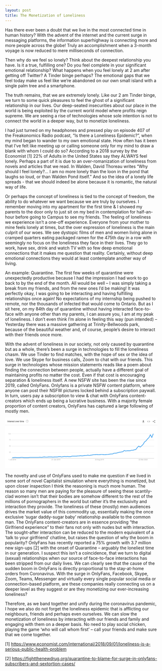 ```yaml
---
layout: post
title: The Monetization of Loneliness 
---
```


Has there ever been a doubt that we live in the most connected time in human history? With the advent of the internet and the current surge in messaging platforms, the information superhighway is connecting more and more people across the globe! Truly an accomplishment when a 3-month voyage is now reduced to mere milliseconds of connection. 

Then why do we feel so lonely? Think about the deepest relationship you have. Is it a true, fulfilling one? Do you feel complete in your significant emotional relationship? What happens when you feel lonely at 2 am after getting off Twitter? A Tinder binge perhaps? The emotional gaps that we feel today make us feel like we’re abandoned on our own small island with a single palm tree and a smartphone.

The truth remains, that we are extremely lonely. Like our 2 am Tinder binge, we turn to some quick pleasures to feel the ghost of a significant relationship in our lives. Our deep-seated insecurities about our place in the world is being exploited by the current world model where profits reign supreme. We are seeing a rise of technologies whose sole intention is not to connect the world in a deeper way, but to monetize loneliness. 

I had just turned on my headphones and pressed play on episode 407 of the Freakonomics Radio podcast, “Is there a Loneliness Epidemic?”, when my mind began to wander to my own emotional state. How often has it been that I’ve felt like meeting up or calling someone only for my mind to draw a blank with whom I could do so? According to a 2018 survey by the Economist [1] 22% of Adults in the United States say they ALWAYS feel lonely. Perhaps a part of it is due to an over-romanization of loneliness from novels and articles that we read. In Walden, David Thoreau writes “Why should I feel lonely?… I am no more lonely than the loon in the pond that laughs so loud, or than Walden Pond itself.” And so the idea of a lonely life spreads - that we should indeed be alone because it is romantic, the natural way of life. 

Or perhaps the concept of loneliness is tied to the concept of freedom, the ability to do whatever we want because we are truly by ourselves. I remember moving into my apartment for the first time & I showed my parents to the door only to just sit on my bed in contemplation for half-an-hour before going to Campus to see my friends. The feeling of loneliness we experience isn’t a one-off experience. Everyone from your mother to mine feels lonely at times, but the over expression of loneliness is the main culprit of our woes. We see dystopic films of men and women living alone in cramped quarters eating packaged ramen for the 475th day in a row with seemingly no focus on the loneliness they face in their lives. They go to work, have sex, drink and watch TV with so few deep emotional connections that it makes me question that reality. Certainly, without deep emotional connections they would at least contemplate another way of living. 

An example: Quarantine. The first few weeks of quarantine were unexpectedly productive because I had the impression I had work to go back to by the end of the month. All would be well – I was simply taking a break from my friends, and from the new ones I’d be making! It was perfectly okay, I was going to be interacting and having fulfilling relationships once again! No expectations of my internship being pushed to remote, nor the thousands of infected that would come to Ontario. But as I sit here, on my 84th day of quarantine without having interacted face-to-face with anyone other than my parents, I can assure you, I am at my peak of loneliness. I don’t even think I’m alone in feeling this way (pun intended) – Yesterday there was a massive gathering at Trinity-Bellwoods park, because of the beautiful weather and, of course, people’s desire to interact with their friends once more. 

With the advent of loneliness in our society, not only caused by quarantine but as a whole, there’s been a surge in technologies to fill the loneliness chasm. We use Tinder to find matches, with the hope of sex or the idea of love. We use Skype for business calls, Zoom to chat with our friends. This surge in technologies whose mission statements reads like a poem about finding the connection between people, actually have a different goal of maintaining profits no matter the cost. Even if that cost is encouraging separation & loneliness itself. A new NSFW site has been the rise since 2019, called OnlyFans. Onlyfans is a private NSFW content platform, where anyone can post their NSFW pictures locked behind a subscription paywall. In turn, users pay a subscription to view & chat with OnlyFans content-creators which ends up being a lucrative business. With a majority female proportion of content creators, OnlyFans has captured a large following of mostly men. 

![](../images/onlyfansovertime.png)

The novelty and use of OnlyFans used to make me question if we lived in some sort of novel Capitalist simulation where everything is monetized, but upon closer inspection I think the reasoning is much more human. The reason so many men are paying for the pleasure of seeing these scantily-clad women isn’t that their bodies are somehow different to the rest of the millions of pornographers in the world but rather it’s the exclusivity and interaction they provide. The loneliness of these (mostly) men audiences drives the market value of this commodity up, essentially making the once exclusive ‘sugar daddy-sugar baby’ relationship available to the common man. The OnlyFans content-creators are in essence providing “the Girlfriend experience” to their fans not only with nudes but with interaction. 
The sought-after interaction can be reduced to the modern equivalent of a ‘talk to your girlfriend’ chatline, but raises the question of why the boom in popularity? OnlyFans has recently reported a 75% growth with 3.7 million new sign-ups [2] with the onset of Quarantine – arguably the loneliest time in our generation. I suspect this isn’t a coincidence, that we turn to digital (sexual) relationships when our source of face-to-face interactions has been stripped from our daily lives. We can clearly see that the cause of the sudden boom in OnlyFans is directly proportional to the stay-at-home orders from Coronavirus. With the surge in OnlyFans, Facebook, Skype, Zoom, Teams, Messenger and virtually every single popular social media or connection-based platform, are these companies really connecting us on a deeper level as they suggest or are they monetizing our ever-increasing loneliness? 

Therefore, as we band together and unify during the coronavirus  pandemic, I hope we also do not forget the loneliness epidemic that is afflicting our neighbours, friends and perhaps even ourselves. We can slow the monetization of loneliness by interacting with our friends and family and engaging with them on a deeper basis. No need to play social chicken, playing the game ‘who will call whom first’ – call your friends and make sure that we come together. 

[1] https://www.economist.com/international/2018/09/01/loneliness-is-a-serious-public-health-problem

[2] https://fightthenewdrug.org/quarantine-to-blame-for-surge-in-onlyfans-subscribers-and-sextortion-cases/